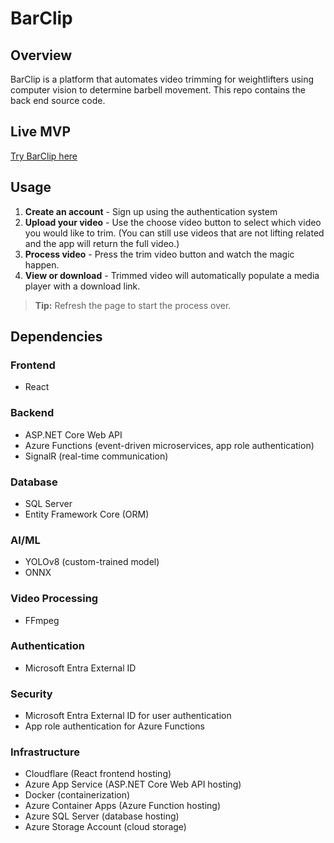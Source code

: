 # BarClip

## Overview
BarClip is a platform that automates video trimming for weightlifters using computer vision to determine barbell movement. This repo contains the back end source code.

## Live MVP
[Try BarClip here](https://www.barclip.com)

## Usage
1. **Create an account** - Sign up using the authentication system
2. **Upload your video** - Use the choose video button to select which video you would like to trim. (You can still use videos that are not lifting related and the app will return the full video.)
3. **Process video** - Press the trim video button and watch the magic happen.
4. **View or download** - Trimmed video will automatically populate a media player with a download link.

> **Tip:** Refresh the page to start the process over.

## Dependencies

### Frontend
- React

### Backend
- ASP.NET Core Web API
- Azure Functions (event-driven microservices, app role authentication)
- SignalR (real-time communication)

### Database
- SQL Server
- Entity Framework Core (ORM)

### AI/ML
- YOLOv8 (custom-trained model)
- ONNX

### Video Processing
- FFmpeg

### Authentication
- Microsoft Entra External ID

### Security
- Microsoft Entra External ID for user authentication
- App role authentication for Azure Functions

### Infrastructure
- Cloudflare (React frontend hosting)
- Azure App Service (ASP.NET Core Web API hosting)
- Docker (containerization)
- Azure Container Apps (Azure Function hosting)
- Azure SQL Server (database hosting)
- Azure Storage Account (cloud storage)
